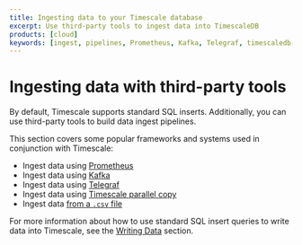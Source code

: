 ```yaml
---
title: Ingesting data to your Timescale database
excerpt: Use third-party tools to ingest data into TimescaleDB
products: [cloud]
keywords: [ingest, pipelines, Prometheus, Kafka, Telegraf, timescaledb-parallel-copy, csv]
---
```


# Ingesting data with third-party tools

By default, Timescale supports standard SQL inserts. Additionally, you can use
third-party tools to build data ingest pipelines.

This section covers some popular frameworks and systems used in conjunction with
Timescale:

*   Ingest data using [Prometheus][ingest-prometheus]
*   Ingest data using [Kafka][ingest-kafka]
*   Ingest data using [Telegraf][ingest-telegraf]
*   Ingest data using [Timescale parallel copy][ingest-parallel]
*   Ingest data [from a `.csv` file][ingest-csv]

For more information about how to use standard SQL insert queries to write data
into Timescale, see the [Writing Data][writing-data] section.

[ingest-kafka]: /use-timescale/:currentVersion:/ingest-data/ingest-kafka/
[ingest-parallel]: /use-timescale/:currentVersion:/ingest-data/about-timescaledb-parallel-copy/
[ingest-prometheus]: /use-timescale/:currentVersion:/ingest-data/ingest-prometheus/
[ingest-telegraf]: /use-timescale/:currentVersion:/integrations/data-ingest/telegraf/
[writing-data]: /use-timescale/:currentVersion:/write-data/
[ingest-csv]: /use-timescale/:currentVersion:/ingest-data/import-csv/
